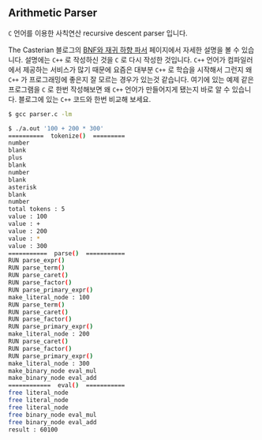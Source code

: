 ## Arithmetic Parser

`C` 언어를 이용한 사칙연산 recursive descent parser 입니다.

The Casterian 블로그의 [BNF와 재귀 하향 파서](https://casterian.net/archives/421)
페이지에서 자세한 설명을 볼 수 있습니다.
설명에는 `C++` 로 작성하신 것을 `C` 로 다시 작성한 것입니다.
`C++` 언어가 컴파일러에서 제공하는 서비스가 많기 때문에 요즘은 대부분 `C++` 로 학습을
시작해서 그런지 왜 `C++` 가 프로그래밍에 좋은지 잘 모르는 경우가 있는것 같습니다.
여기에 있는 예제 같은 프로그램을  `C` 로 한번 작성해보면 왜 `C++` 언어가
만들어지게 됐는지 바로 알 수 있습니다.
블로그에 있는 `C++` 코드와 한번 비교해 보세요.


```sh
$ gcc parser.c -lm

$ ./a.out '100 + 200 * 300' 
==========  tokenize()  =========
number
blank
plus
blank
number
blank
asterisk
blank
number
total tokens : 5
value : 100
value : +
value : 200
value : *
value : 300
===========  parse()  ===========
RUN parse_expr()
RUN parse_term()
RUN parse_caret()
RUN parse_factor()
RUN parse_primary_expr()
make_literal_node : 100
RUN parse_term()
RUN parse_caret()
RUN parse_factor()
RUN parse_primary_expr()
make_literal_node : 200
RUN parse_caret()
RUN parse_factor()
RUN parse_primary_expr()
make_literal_node : 300
make_binary_node eval_mul
make_binary_node eval_add
============  eval()  ===========
free literal_node
free literal_node
free literal_node
free binary_node eval_mul
free binary_node eval_add
result : 60100
```

